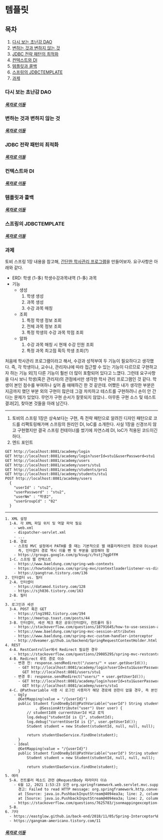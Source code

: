 템플릿
=====
## 목차
1. [다시 보는 초난감 DAO](#다시-보는-초난감-DAO)
2. [변하는 것과 변하지 않는 것](#변하는-것과-변하지-않는-것)
3. [JDBC 전략 패턴의 최적화](#JDBC-전략-패턴의-최적화)
4. [컨텍스트와 DI](#컨텍스트와-DI)
5. [템플릿과 콜백](#템플릿과-콜백)
6. [스프링의 JDBCTEMPLATE](#스프링의-JDBCTEMPLATE)
7. [과제](#과제)

### 다시 보는 초난감 DAO



##### [목차로 이동](#목차)

### 변하는 것과 변하지 않는 것



##### [목차로 이동](#목차)

### JDBC 전략 패턴의 최적화



##### [목차로 이동](#목차)

### 컨텍스트와 DI



##### [목차로 이동](#목차)

### 템플릿과 콜백



##### [목차로 이동](#목차)

### 스프링의 JDBCTEMPLATE



##### [목차로 이동](#목차)

### 과제
토비 스프링 1장 내용을 참고해, [간단한 학사관리 프로그램](https://www.notion.so/1-facd22e7b04140ab81dcfc8405428fe3)을 만들어보자. 요구사항은 아래와 같다.

* ERD: 학생 (1-多) 학생수강과목내역 (1-多) 과목
* 기능
	* 생성
		1. 학생 생성
		2. 과목 생성
		3. 수강 과목 매칭
	* 조회
		1. 특정 학생 정보 조회
		2. 전체 과목 정보 조회
		3. 특정 학생의 수강 과목 학점 조회
	* 알파
		1. 수강 과목 매칭 시 현재 수강 인원 조회
		2. 특정 과목 최고점 획득 학생 조회(?)

처음에 학사관리 프로그램이라고 해서, 수강과 성적부여 두 기능이 필요하다고 생각했다. 즉, 각 학생이냐, 교수냐, 관리자냐에 따라 접근할 수 있는 기능이 다르므로 구현하고자 하는 기능 외[1] 다른 기능이 훨씬 더 많이 포함되어 있다고 느꼈다. 그런데 요구사항을 다시 보니 학생(혹은 관리자)의 관점에서만 생각한 학사 관리 프로그램인 것 같다. 학생이 본인 점수를 부여하나 싶어 좀 애매하긴 한 것 같은데. 어쨌든 내가 생각한 부분은 지금까지 했던 부분 외의 구현이 많은데 그걸 차치하고 테스트를 구현하려니 손이 안 간다는 문제가 있었다. 무언가 구현 순서가 잘못되지 않았나.. 아무튼 구현 소스 및 테스트 결과[2], 찾아본 것들을 아래 남긴다.

- - -
1. 토비의 스프링 1장은 상속보다는 구현, 즉 전략 패턴으로 알려진 디자인 패턴으로 코드를 리팩토링해가며 스프링의 원리인 DI, IoC를 소개한다. 사실 1장을 신경쓰지 않고 구현했지만 결국 스프링 컨테이너를 썼기에 자연스레 DI, IoC가 적용된 코드이긴 하다.
2. 엔드 포인트
```txt
GET http://localhost:8081/academy/login
GET http://localhost:8081/academy/login?userId=stu1&userPassword=stu1
GET http://localhost:8081/academy/users
GET http://localhost:8081/academy/users/stu1
GET http://localhost:8081/academy/students/pro1
GET http://localhost:8081/academy/students/stu1
POST http://localhost:8081/academy/users
  {
    "userId" : "stu2",
    "userPassword" : "stu2",
    "userNm" : "학생2",
    "userGroupCd" : "02"
  }
```

- - -
```txt
1. XML 설정
  1-A. 각 XML 파일 위치 및 역할 파악 필요
    - web.xml
    - dispatcher-servlet.xml
    - ...
  1-B. 경로
    - 스프링 MVC 설정에서 PATH를 줄 때는 기본적으로 웹 애플리케이션의 경로와 DispatcherServlet의 매핑 경로를 빼야 함
      즉, 인터셉터 경로 역시 이를 뺀 뒷 부분을 설정해야 함
    - https://groups.google.com/g/ksug/c/hstj7qgDfFM
  1-C. 스프링 웹 컨텍스트
    - https://www.baeldung.com/spring-web-contexts
    - https://howtodoinjava.com/spring-mvc/contextloaderlistener-vs-dispatcherservlet/
    - https://pangtrue.tistory.com/136
2. 인터셉터 vs. 필터
  2-A. 인터셉터
    - https://datamod.tistory.com/128
    - https://sjh836.tistory.com/163
  2-B. 필터
    -
3. 로그인과 세션
  3-A. POST 혹은 GET
    - https://lng1982.tistory.com/194
    - https://meetup.toast.com/posts/44
  3-B. 인터셉터, 세션 체크 혹은 공유(인터셉터, 컨트롤러 등)
    - https://stackoverflow.com/questions/18791645/how-to-use-session-attributes-in-spring-mvc
    - https://www.baeldung.com/spring-mvc-session-attributes
    - https://www.baeldung.com/spring-mvc-custom-handler-interceptor
    - http://dveamer.github.io/backend/SpringRequestContextHolder.html
4. REST
  4-A. RestController에서 Redirect 필요한 경우
    - https://stackoverflow.com/questions/29085295/spring-mvc-restcontroller-and-redirect
  4-B. Redirect 루트 경로 이슈
    - 변경 전: response.sendRedirect("/users/" + user.getUserId());
      - GET http://localhost:8081/academy/login?userId=stu1&userPassword=stu1 302
        GET http://localhost:8081/users/stu1                                  404
    - 변경 후: response.sendRedirect("users/" + user.getUserId());
      - GET http://localhost:8081/academy/login?userId=stu1&userPassword=stu1 302
        GET http://localhost:8081/academy/users/stu1                          200
  4-C. @Pathvariable 사용 시 로그인 사용자가 해당 경로에 권한이 없을 경우, 즉 본인 조회만 가능한 경우
    - Ugly
      @GetMapping(value = "/{userId}")
      public Student findOneById(@PathVariable("userId") String studentId
              , @SessionAttribute("user") User user) {
          // studentId와 currentUserId 비교 로직
          log.debug("studentId is {}", studentId);
          log.debug("currentUserId is {}", user.getUserId());
          Student student = new Student(studentId, null, null, null);
		
          return studentDaoService.findOne(student);
      }
    - Ideal
      @GetMapping(value = "/{userId}")
      public Student findOneById(@PathVariable("userId") String studentId) {
          Student student = new Student(studentId, null, null, null);
		
          return studentDaoService.findOne(student);
      }
5. 에러
  5-A. 컨트롤러 메소드 관련 @RequestBody 파라미터 이슈
    - 6월 12, 2021 1:53:23 오전 org.springframework.web.servlet.mvc.support.DefaultHandlerExceptionResolver handleHttpMessageNotReadable
      경고: Failed to read HTTP message: org.springframework.http.converter.HttpMessageNotReadableException: Could not read document: No suitable constructor found for type [simple type, class academy.user.User]: can not instantiate from JSON object (missing default constructor or creator, or perhaps need to add/enable type information?)
      at [Source: java.io.PushbackInputStream@4094ea3a; line: 2, column: 5]; nested exception is com.fasterxml.jackson.databind.JsonMappingException: No suitable constructor found for type [simple type, class academy.user.User]: can not instantiate from JSON object (missing default constructor or creator, or perhaps need to add/enable type information?)
      at [Source: java.io.PushbackInputStream@4094ea3a; line: 2, column: 5]
    - https://stackoverflow.com/questions/7625783/jsonmappingexception-no-suitable-constructor-found-for-type-simple-type-class
  5-B.
6. 기타
  - https://eastglow.github.io/back-end/2018/11/05/Spring-Interceptor%EB%A5%BC-%EC%9D%B4%EC%9A%A9%ED%95%98%EC%97%AC-%EC%84%B8%EC%85%98-%EB%B0%8F-%EA%B6%8C%ED%95%9C-%EC%B2%B4%ED%81%AC-%ED%95%98%EA%B8%B0.html
  - https://gangnam-americano.tistory.com/11
```

##### [목차로 이동](#목차)